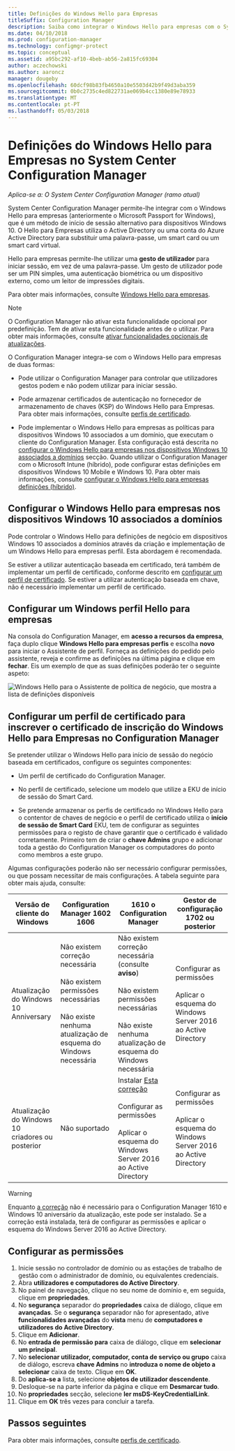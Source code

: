 ```yaml
---
title: Definições do Windows Hello para Empresas
titleSuffix: Configuration Manager
description: Saiba como integrar o Windows Hello para empresas com o System Center Configuration Manager.
ms.date: 04/10/2018
ms.prod: configuration-manager
ms.technology: configmgr-protect
ms.topic: conceptual
ms.assetid: a95bc292-af10-4beb-ab56-2a815fc69304
author: aczechowski
ms.author: aaroncz
manager: dougeby
ms.openlocfilehash: 60dcf98b83fb4650a10e5503d42b9f49d3aba359
ms.sourcegitcommit: 0b0c2735c4ed822731ae069b4cc1380e89e78933
ms.translationtype: MT
ms.contentlocale: pt-PT
ms.lasthandoff: 05/03/2018
---
```

# <a name="windows-hello-for-business-settings-in-system-center-configuration-manager"></a>Definições do Windows Hello para Empresas no System Center Configuration Manager

*Aplica-se a: O System Center Configuration Manager (ramo atual)*

<!--1245704-->
System Center Configuration Manager permite-lhe integrar com o Windows Hello para empresas (anteriormente o Microsoft Passport for Windows), que é um método de início de sessão alternativo para dispositivos Windows 10. O Hello para Empresas utiliza o Active Directory ou uma conta do Azure Active Directory para substituir uma palavra-passe, um smart card ou um smart card virtual.  

Hello para empresas permite-lhe utilizar uma **gesto de utilizador** para iniciar sessão, em vez de uma palavra-passe. Um gesto de utilizador pode ser um PIN simples, uma autenticação biométrica ou um dispositivo externo, como um leitor de impressões digitais.

Para obter mais informações, consulte [Windows Hello para empresas](https://docs.microsoft.com/windows/access-protection/hello-for-business/hello-identity-verification).


> [!Note]  
> O Configuration Manager não ativar esta funcionalidade opcional por predefinição. Tem de ativar esta funcionalidade antes de o utilizar. Para obter mais informações, consulte [ativar funcionalidades opcionais de atualizações](/sccm/core/servers/manage/install-in-console-updates#bkmk_options).<!--505213-->  


 O Configuration Manager integra-se com o Windows Hello para empresas de duas formas:  

-   Pode utilizar o Configuration Manager para controlar que utilizadores gestos podem e não podem utilizar para iniciar sessão.  

-   Pode armazenar certificados de autenticação no fornecedor de armazenamento de chaves (KSP) do Windows Hello para Empresas. Para obter mais informações, consulte [perfis de certificado](introduction-to-certificate-profiles.md).  

- Pode implementar o Windows Hello para empresas as políticas para dispositivos Windows 10 associados a um domínio, que executam o cliente do Configuration Manager. Esta configuração está descrita no [configurar o Windows Hello para empresas nos dispositivos Windows 10 associados a domínios](#configure-windows-hello-for-business-on-domain-joined-windows-10-devices) secção. Quando utilizar o Configuration Manager com o Microsoft Intune (híbrido), pode configurar estas definições em dispositivos Windows 10 Mobile e Windows 10. Para obter mais informações, consulte [configurar o Windows Hello para empresas definições (híbrido)](../../mdm/deploy-use/windows-hello-for-business-settings.md).

## <a name="configure-windows-hello-for-business-on-domain-joined-windows-10-devices"></a>Configurar o Windows Hello para empresas nos dispositivos Windows 10 associados a domínios
Pode controlar o Windows Hello para definições de negócio em dispositivos Windows 10 associados a domínios através da criação e implementação de um Windows Hello para empresas perfil. Esta abordagem é recomendada.


Se estiver a utilizar autenticação baseada em certificado, terá também de implementar um perfil de certificado, conforme descrito em [configurar um perfil de certificado](#configure-a-certificate-profile). Se estiver a utilizar autenticação baseada em chave, não é necessário implementar um perfil de certificado.

## <a name="configure-a-windows-hello-for-business-profile"></a>Configurar um Windows perfil Hello para empresas  

Na consola do Configuration Manager, em **acesso a recursos da empresa**, faça duplo clique **Windows Hello para empresas perfis** e escolha **novo** para iniciar o Assistente de perfil. Forneça as definições do pedido pelo assistente, reveja e confirme as definições na última página e clique em **fechar**. Eis um exemplo de que as suas definições poderão ter o seguinte aspeto:  

![Windows Hello para o Assistente de política de negócio, que mostra a lista de definições disponíveis](../media/Hello-for-Business-settings.png)

## <a name="configure-a-certificate-profile-to-enroll-the-windows-hello-for-business-enrollment-certificate-in-configuration-manager"></a>Configurar um perfil de certificado para inscrever o certificado de inscrição do Windows Hello para Empresas no Configuration Manager  
 Se pretender utilizar o Windows Hello para início de sessão do negócio baseada em certificados, configure os seguintes componentes:  

-   Um perfil de certificado do Configuration Manager.  

-   No perfil de certificado, selecione um modelo que utilize a EKU de início de sessão do Smart Card.  

-   Se pretende armazenar os perfis de certificado no Windows Hello para o contentor de chaves de negócio e o perfil de certificado utiliza o **início de sessão de Smart Card** EKU, tem de configurar as seguintes permissões para o registo de chave garantir que o certificado é validado corretamente.
Primeiro tem de criar o **chave Admins** grupo e adicionar toda a gestão do Configuration Manager os computadores do ponto como membros a este grupo.

Algumas configurações poderão não ser necessário configurar permissões, ou que possam necessitar de mais configurações. A tabela seguinte para obter mais ajuda, consulte:

|Versão de cliente do Windows|Configuration Manager 1602 1606|1610 o Configuration Manager|Gestor de configuração 1702 ou posterior|
|-|-|-|-|
|Atualização do Windows 10 Anniversary|Não existem correção necessária<br><br>Não existem permissões necessárias<br><br>Não existe nenhuma atualização de esquema do Windows necessária|Não existem correção necessária (consulte **aviso**)<br><br>Não existem permissões necessárias<br><br>Não existe nenhuma atualização de esquema do Windows necessária|Configurar as permissões<br><br>Aplicar o esquema do Windows Server 2016 ao Active Directory|
|Atualização do Windows 10 criadores ou posterior|Não suportado|Instalar [Esta correção](https://support.microsoft.com/help/4010155/update-rollup-for-system-center-configuration-manager-current-branch-v)<br><br>Configurar as permissões<br><br>Aplicar o esquema do Windows Server 2016 ao Active Directory|Configurar as permissões<br><br>Aplicar o esquema do Windows Server 2016 ao Active Directory|

> [!WARNING]
> Enquanto [a correção](https://support.microsoft.com/help/4010155/update-rollup-for-system-center-configuration-manager-current-branch-v) não é necessário para o Configuration Manager 1610 e Windows 10 aniversário da atualização, este pode ser instalado.  Se a correção está instalada, terá de configurar as permissões e aplicar o esquema do Windows Server 2016 ao Active Directory.

## <a name="to-configure-permissions"></a>Configurar as permissões

1.  Inicie sessão no controlador de domínio ou as estações de trabalho de gestão com o administrador de domínio, ou equivalentes credenciais.
2.  Abra **utilizadores e computadores do Active Directory**.
3.  No painel de navegação, clique no seu nome de domínio e, em seguida, clique em **propriedades**.
4.  No **segurança** separador do *<domain name>* **propriedades** caixa de diálogo, clique em **avançadas**. Se o **segurança** separador não for apresentado, ative **funcionalidades avançadas** do **vista** menu de **computadores e utilizadores do Active Directory**.
5.  Clique em **Adicionar**.
6.  No **entrada de permissão para** *<domain name>* caixa de diálogo, clique em **selecionar um principal**.
7.  No **selecionar utilizador, computador, conta de serviço ou grupo** caixa de diálogo, escreva **chave Admins** no **introduza o nome de objeto a selecionar** caixa de texto. Clique em **OK**.
8.  Do **aplica-se a** lista, selecione **objetos de utilizador descendente**.
9.  Desloque-se na parte inferior da página e clique em **Desmarcar tudo**.
10. No **propriedades** secção, selecione **ler msDS-KeyCredentialLink**.
11. Clique em **OK** três vezes para concluir a tarefa.


## <a name="next-steps"></a>Passos seguintes

Para obter mais informações, consulte [perfis de certificado](introduction-to-certificate-profiles.md).  




